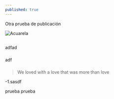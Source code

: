 ```yaml
---
published: true
---
```

Otra prueba de publicación

![Acuarela]({{site.baseurl}}/http://rafacomino.tk/images/proyectos/acuarelas/1.jpg)

##
adfad
###
adf
###

> We loved with a love that was more than love

-1.sasdf

prueba prueba
